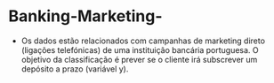 # Banking-Marketing-

- Os dados estão relacionados com campanhas de marketing direto (ligações telefónicas) de uma instituição bancária portuguesa. O objetivo da classificação é prever se o cliente irá subscrever um depósito a prazo (variável y).
